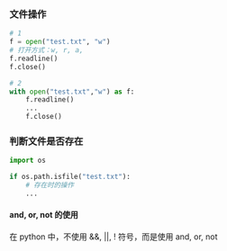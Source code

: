 ### 文件操作

``` python
# 1
f = open("test.txt", "w")
# 打开方式：w, r, a, 
f.readline()
f.close()

# 2
with open("test.txt","w") as f:
	f.readline()
	...
	f.close()
```

### 判断文件是否存在

``` python
import os

if os.path.isfile("test.txt"):
	# 存在时的操作
	...
```


#### and, or, not 的使用
在 python 中，不使用 &&, ||, ! 符号，而是使用 and, or, not 

